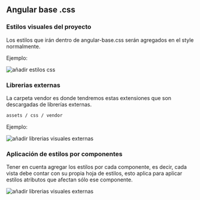 ## Angular base .css

### Estilos visuales del proyecto

Los estilos que irán dentro de angular-base.css serán agregados en el style normalmente.

Ejemplo:

![añadir estilos css](https://drive.google.com/uc?export=download&id=1v212sYQ0DNnIfxwZq7mMsEhdRoHTeCwZ)

### Librerias externas

La carpeta vendor es donde tendremos estas extensiones que son descargadas de librerías externas.

```bash
assets / css / vendor 
```
Ejemplo:

![añadir librerias visuales externas](https://drive.google.com/uc?export=download&id=1-IkUTU_jaazJKbj6PiF4UCgWwkMu5KKX)

### Aplicación de estilos por componentes

Tener en cuenta agregar los estilos por cada componente, es decir, cada vista debe contar con su propia hoja de estilos, esto aplica para aplicar estilos atributos que afectan sólo ese componente.

![añadir librerias visuales externas](https://drive.google.com/uc?export=download&id=1Dh8SuyvluRxRkov3zYSbBwjn-u2yzAGH)